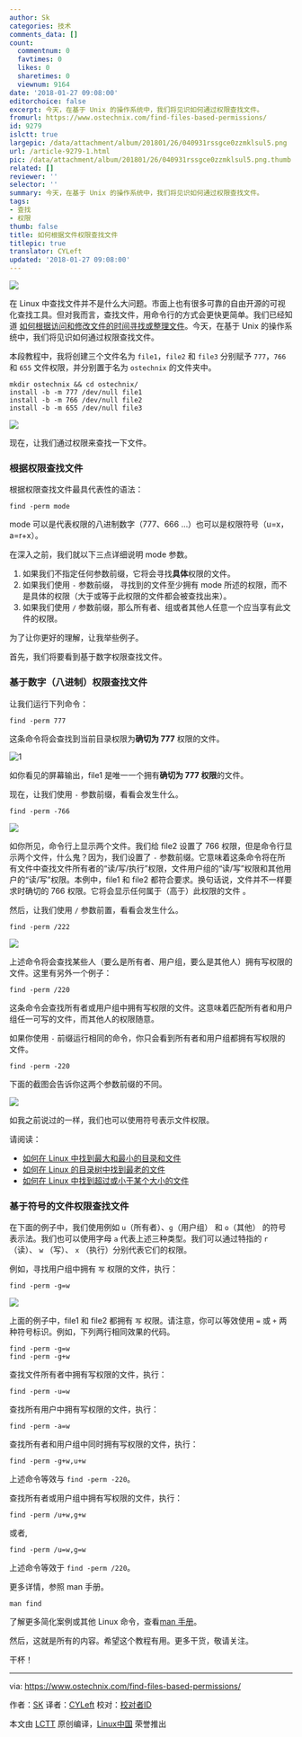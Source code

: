 ```yaml
---
author: Sk
categories: 技术
comments_data: []
count:
  commentnum: 0
  favtimes: 0
  likes: 0
  sharetimes: 0
  viewnum: 9164
date: '2018-01-27 09:08:00'
editorchoice: false
excerpt: 今天，在基于 Unix 的操作系统中，我们将见识如何通过权限查找文件。
fromurl: https://www.ostechnix.com/find-files-based-permissions/
id: 9279
islctt: true
largepic: /data/attachment/album/201801/26/040931rssgce0zzmklsul5.png
url: /article-9279-1.html
pic: /data/attachment/album/201801/26/040931rssgce0zzmklsul5.png.thumb.jpg
related: []
reviewer: ''
selector: ''
summary: 今天，在基于 Unix 的操作系统中，我们将见识如何通过权限查找文件。
tags:
- 查找
- 权限
thumb: false
title: 如何根据文件权限查找文件
titlepic: true
translator: CYLeft
updated: '2018-01-27 09:08:00'
---
```


![](/data/attachment/album/201801/26/040931rssgce0zzmklsul5.png)


在 Linux 中查找文件并不是什么大问题。市面上也有很多可靠的自由开源的可视化查找工具。但对我而言，查找文件，用命令行的方式会更快更简单。我们已经知道 [如何根据访问和修改文件的时间寻找或整理文件](https://www.ostechnix.com/find-sort-files-based-access-modification-date-time-linux/)。今天，在基于 Unix 的操作系统中，我们将见识如何通过权限查找文件。


本段教程中，我将创建三个文件名为 `file1`，`file2` 和 `file3` 分别赋予 `777`，`766` 和 `655` 文件权限，并分别置于名为 `ostechnix` 的文件夹中。



```
mkdir ostechnix && cd ostechnix/
install -b -m 777 /dev/null file1
install -b -m 766 /dev/null file2
install -b -m 655 /dev/null file3

```

![](/data/attachment/album/201801/26/040932u3z3tqy36q4exd3j.png)


现在，让我们通过权限来查找一下文件。


### 根据权限查找文件


根据权限查找文件最具代表性的语法：



```
find -perm mode

```

mode 可以是代表权限的八进制数字（777、666 …）也可以是权限符号（u=x，a=r+x）。


在深入之前，我们就以下三点详细说明 mode 参数。


1. 如果我们不指定任何参数前缀，它将会寻找**具体**权限的文件。
2. 如果我们使用 `-` 参数前缀， 寻找到的文件至少拥有 mode 所述的权限，而不是具体的权限（大于或等于此权限的文件都会被查找出来）。
3. 如果我们使用 `/` 参数前缀，那么所有者、组或者其他人任意一个应当享有此文件的权限。


为了让你更好的理解，让我举些例子。


首先，我们将要看到基于数字权限查找文件。


### 基于数字（八进制）权限查找文件


让我们运行下列命令：



```
find -perm 777

```

这条命令将会查找到当前目录权限为**确切为 777** 权限的文件。


![1](/data/attachment/album/201801/26/040932u6qowqindhfxoifg.png)


如你看见的屏幕输出，file1 是唯一一个拥有**确切为 777 权限**的文件。


现在，让我们使用 `-` 参数前缀，看看会发生什么。



```
find -perm -766

```

![](/data/attachment/album/201801/26/040932rwwb9wd0r99rxxh0.png)


如你所见，命令行上显示两个文件。我们给 file2 设置了 766 权限，但是命令行显示两个文件，什么鬼？因为，我们设置了 `-` 参数前缀。它意味着这条命令将在所有文件中查找文件所有者的“读/写/执行”权限，文件用户组的“读/写”权限和其他用户的“读/写”权限。本例中，file1 和 file2 都符合要求。换句话说，文件并不一样要求时确切的 766 权限。它将会显示任何属于（高于）此权限的文件 。


然后，让我们使用 `/` 参数前置，看看会发生什么。



```
find -perm /222

```

![](/data/attachment/album/201801/26/040932i22qreglurqgzldd.png)


上述命令将会查找某些人（要么是所有者、用户组，要么是其他人）拥有写权限的文件。这里有另外一个例子：



```
find -perm /220

```

这条命令会查找所有者或用户组中拥有写权限的文件。这意味着匹配所有者和用户组任一可写的文件，而其他人的权限随意。


如果你使用 `-` 前缀运行相同的命令，你只会看到所有者和用户组都拥有写权限的文件。



```
find -perm -220

```

下面的截图会告诉你这两个参数前缀的不同。


![](/data/attachment/album/201801/26/040933jgkgjgl6ku1pmzgb.png)


如我之前说过的一样，我们也可以使用符号表示文件权限。


请阅读：


* [如何在 Linux 中找到最大和最小的目录和文件](https://www.ostechnix.com/how-to-find-largest-and-smallest-directories-and-files-in-linux/)
* [如何在 Linux 的目录树中找到最老的文件](https://www.ostechnix.com/find-oldest-file-directory-tree-linux/)
* [如何在 Linux 中找到超过或小于某个大小的文件](https://www.ostechnix.com/find-files-bigger-smaller-x-size-linux/)


### 基于符号的文件权限查找文件


在下面的例子中，我们使用例如 `u`（所有者）、`g`（用户组） 和 `o`（其他） 的符号表示法。我们也可以使用字母 `a` 代表上述三种类型。我们可以通过特指的 `r` （读）、 `w` （写）、 `x` （执行）分别代表它们的权限。


例如，寻找用户组中拥有 `写` 权限的文件，执行：



```
find -perm -g=w

```

![](/data/attachment/album/201801/26/040933jihk3i55hu5luwcx.png)


上面的例子中，file1 和 file2 都拥有 `写` 权限。请注意，你可以等效使用 `=` 或 `+` 两种符号标识。例如，下列两行相同效果的代码。



```
find -perm -g=w
find -perm -g+w

```

查找文件所有者中拥有写权限的文件，执行：



```
find -perm -u=w

```

查找所有用户中拥有写权限的文件，执行：



```
find -perm -a=w

```

查找所有者和用户组中同时拥有写权限的文件，执行：



```
find -perm -g+w,u+w

```

上述命令等效与 `find -perm -220`。


查找所有者或用户组中拥有写权限的文件，执行：



```
find -perm /u+w,g+w

```

或者,



```
find -perm /u=w,g=w

```

上述命令等效于 `find -perm /220`。


更多详情，参照 man 手册。



```
man find

```

了解更多简化案例或其他 Linux 命令，查看[man 手册](https://www.ostechnix.com/3-good-alternatives-man-pages-every-linux-user-know/)。


然后，这就是所有的内容。希望这个教程有用。更多干货，敬请关注。


干杯！




---


via: <https://www.ostechnix.com/find-files-based-permissions/>


作者：[SK](https://www.ostechnix.com/author/sk/) 译者：[CYLeft](https://github.com/CYLeft) 校对：[校对者ID](https://github.com/%E6%A0%A1%E5%AF%B9%E8%80%85ID)


本文由 [LCTT](https://github.com/LCTT/TranslateProject) 原创编译，[Linux中国](https://linux.cn/) 荣誉推出